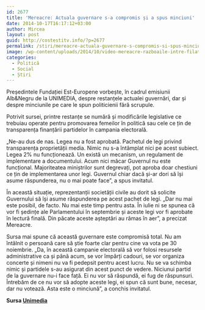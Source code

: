 ```yaml
---
id: 2677
title: 'Mereacre: Actuala guvernare s-a compromis și a spus minciuni'
date: 2014-10-17T16:17:12+03:00
author: Mircea
layout: post
guid: http://costestitv.info/?p=2677
permalink: /stiri/mereacre-actuala-guvernare-s-compromis-si-spus-minciuni/
image: /wp-content/uploads/2014/10/video-mereacre-razboaile-intre-filat-si-plahotniuc-au-afectat-si-relatia-cu-societatea-civila-1413472159.jpg
categories:
  - Politică
  - Social
  - Știri
---
```

Președintele Fundației Est-Europene vorbește, în cadrul emisiunii Alb&Negru de la UNIMEDIA, despre restanțele actualei guvernări, dar și despre minciunile pe care le spun politicienii fără scrupule.<!--more-->

Potrivit sursei, printre restanțe se numără și modificările legislative ce trebuiau operate pentru promovarea femeilor în politică sau cele ce țin de transparența finanțării partidelor în campania electorală.

&#8222;Ne-au dus de nas. Legea nu a fost aprobată. Pachetul de legi privind transparența proprietății media. Nimic nu s-a întâmplat nici pe acest subiect. Legea 2% nu funcționează. Un există un mecanism, un regulament de implementare a documentului. Acum nici măcar Guvernul nu este funcțional. Majoriteatea miniștrilor sunt degrevați, pot aproba doar chestiuni ce țin de implementarea unor legi. Guvernul chiar dacă și-ar dori să își asume răspunderea, nu o mai poate face&#8221;, a spus invitatul.

În această situație, reprezentanții societății civile au dorit să solicite Guvernului să își asume răspunderea pe acest pachet de legi. &#8222;Dar nu mai este posibil, de facto. Nu mai este timp pentru asta. În iulie ni se spunea că vor fi ședințe ale Parlamentului în septembrie și aceste legi vor fi aprobate în lectură finală. Din păcate aceste așteptări au rămas în aer&#8221;, a precizat Mereacre.

Sursa mai spune că această guvernare este compromisă total. Nu am întâlnit o persoană care să știe foarte clar pentru cine va vota pe 30 noiembrie. &#8222;Da, în această campanie electorală să vor folosi resursele administrative ca și până acum, se vor împărți cadouri, se vor organiza concerte și nimeni nu va fi pedepsit pentru acest lucru. Nu se va schimba nimic și partidele s-au asigurat din acest punct de vedere. Niciunui partid de la guvernare nu-i face față. Ei nu vor să răspundă, ei fug de răspunsuri. Întrebăm de ce nu vor să adopte aceste legi, ei spun că sunt bune, necesar, dar nu votează. Asta este o minciună&#8221;, a conchis invitatul.

**Sursa <a href="http://unimedia.info" target="_blank">Unimedia</a>**